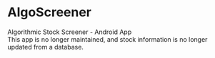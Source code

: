 # AlgoScreener
Algorithmic Stock Screener - Android App  
This app is no longer maintained, and stock information is no longer updated from a database.
